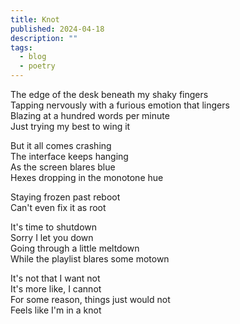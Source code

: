 ```yaml
---
title: Knot
published: 2024-04-18
description: ""
tags:
  - blog
  - poetry
---
```


The edge of the desk beneath my shaky fingers\
Tapping nervously with a furious emotion that lingers\
Blazing at a hundred words per minute\
Just trying my best to wing it

But it all comes crashing\
The interface keeps hanging\
As the screen blares blue\
Hexes dropping in the monotone hue

Staying frozen past reboot\
Can't even fix it as root

It's time to shutdown\
Sorry I let you down\
Going through a little meltdown\
While the playlist blares some motown

It's not that I want not\
It's more like, I cannot\
For some reason, things just would not\
Feels like I'm in a knot
